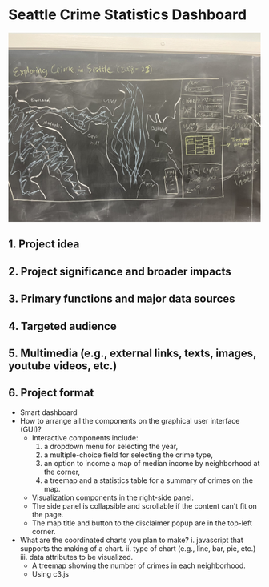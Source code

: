 # Seattle Crime Statistics Dashboard

<img src="img/prototype.jpg" alt="Map prototype" width="900px"/>

## 1. Project idea
## 2. Project significance and broader impacts
## 3. Primary functions and major data sources
## 4. Targeted audience
## 5. Multimedia (e.g., external links, texts, images, youtube videos, etc.)
## 6. Project format
- Smart dashboard
- How to arrange all the components on the graphical user interface (GUI)?
    - Interactive components include: 
      1. a dropdown menu for selecting the year,
      2. a multiple-choice field for selecting the crime type,
      3. an option to income a map of median income by neighborhood at the corner,
      4. a treemap and a statistics table for a summary of crimes on the map.
    - Visualization components in the right-side panel.
    - The side panel is collapsible and scrollable if the content can't fit on the page.
    - The map title and button to the disclaimer popup are in the top-left corner.
- What are the coordinated charts you plan to make?
    i. javascript that supports the making of a chart.
    ii. type of chart (e.g., line, bar, pie, etc.)
    iii. data attributes to be visualized.
    - A treemap showing the number of crimes in each neighborhood.
    - Using c3.js
